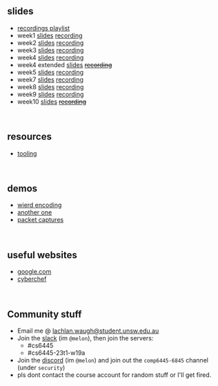 ## slides
* [recordings playlist](https://www.youtube.com/playlist?list=PL2xJTaGLKqbsYoz-6Ed491G28aKBC0ZNl)
* week1 [slides](1) [recording](https://youtu.be/NuHJcjTiI8Y)
* week2 [slides](2) [recording](https://youtu.be/I1fQvfanOYw)
* week3 [slides](3) [recording](https://youtu.be/ZbnuaSkrwXE)
* week4 [slides](4) [recording](https://youtu.be/egeoZ1-4lhw)
* week4 extended [slides](4e) ~~[recording]()~~
* week5 [slides](5) [recording](https://youtu.be/dBz_hNDa-fY)
* week7 [slides](7) [recording](https://youtu.be/m6bfxQ7816M)
* week8 [slides](8) [recording](https://youtu.be/qPrL4RMLcAQ)
* week9 [slides](9) [recording](https://youtu.be/oF8SRQkxCMA)
* week10 [slides](10) ~~[recording]()~~

&nbsp;

## resources
* [tooling](resources/tooling)

&nbsp;

## demos
* [wierd encoding](demos/encoding)
* [another one](demos/anotherone)
* [packet captures](demos/pcap)

&nbsp;

## useful websites
* [google.com](https://www.google.com)
* [cyberchef](https://gchq.github.io/CyberChef/)

&nbsp;

## Community stuff
* Email me @ [lachlan.waugh@student.unsw.edu.au]()
* Join the [slack](https://seceduau.slack.com/signup) (im `@melon`), then join the servers:
    * #cs6445
    * #cs6445-23t1-w19a
* Join the [discord]() (im `@melon`) and join out the `comp6445-6845` channel (under `security`)
* pls dont contact the course account for random stuff or I'll get fired.
